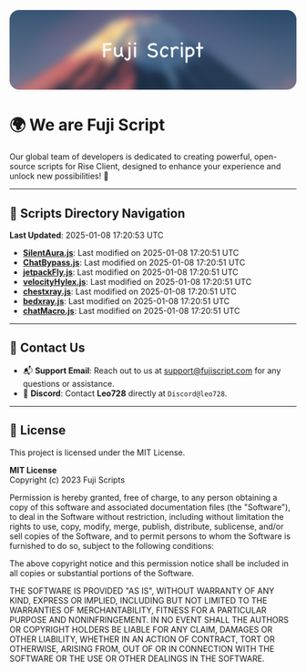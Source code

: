 ![Banner](.github/b.webp)

# 🌍 **We are Fuji Script**

Our global team of developers is dedicated to creating powerful, open-source scripts for Rise Client, designed to enhance your experience and unlock new possibilities! 🌟

---
<!-- SCRIPTS_NAVIGATION_START -->
## 📂 **Scripts Directory Navigation**

**Last Updated**: 2025-01-08 17:20:53 UTC

- **[SilentAura.js](scripts/SilentAura.js)**: Last modified on 2025-01-08 17:20:51 UTC
- **[ChatBypass.js](scripts/ChatBypass.js)**: Last modified on 2025-01-08 17:20:51 UTC
- **[jetpackFly.js](scripts/jetpackFly.js)**: Last modified on 2025-01-08 17:20:51 UTC
- **[velocityHylex.js](scripts/velocityHylex.js)**: Last modified on 2025-01-08 17:20:51 UTC
- **[chestxray.js](scripts/chestxray.js)**: Last modified on 2025-01-08 17:20:51 UTC
- **[bedxray.js](scripts/bedxray.js)**: Last modified on 2025-01-08 17:20:51 UTC
- **[chatMacro.js](scripts/chatMacro.js)**: Last modified on 2025-01-08 17:20:51 UTC

<!-- SCRIPTS_NAVIGATION_END -->

---

## 💬 **Contact Us**  
- 📬 **Support Email**: Reach out to us at [support@fujiscript.com](mailto:support@fujiscript.com) for any questions or assistance.  
- 💬 **Discord**: Contact **Leo728** directly at `Discord@leo728`.

---

## 📜 **License**

This project is licensed under the MIT License.  

**MIT License**  
Copyright (c) 2023 Fuji Scripts  

Permission is hereby granted, free of charge, to any person obtaining a copy of this software and associated documentation files (the "Software"), to deal in the Software without restriction, including without limitation the rights to use, copy, modify, merge, publish, distribute, sublicense, and/or sell copies of the Software, and to permit persons to whom the Software is furnished to do so, subject to the following conditions:  

The above copyright notice and this permission notice shall be included in all copies or substantial portions of the Software.  

THE SOFTWARE IS PROVIDED "AS IS", WITHOUT WARRANTY OF ANY KIND, EXPRESS OR IMPLIED, INCLUDING BUT NOT LIMITED TO THE WARRANTIES OF MERCHANTABILITY, FITNESS FOR A PARTICULAR PURPOSE AND NONINFRINGEMENT. IN NO EVENT SHALL THE AUTHORS OR COPYRIGHT HOLDERS BE LIABLE FOR ANY CLAIM, DAMAGES OR OTHER LIABILITY, WHETHER IN AN ACTION OF CONTRACT, TORT OR OTHERWISE, ARISING FROM, OUT OF OR IN CONNECTION WITH THE SOFTWARE OR THE USE OR OTHER DEALINGS IN THE SOFTWARE.  
